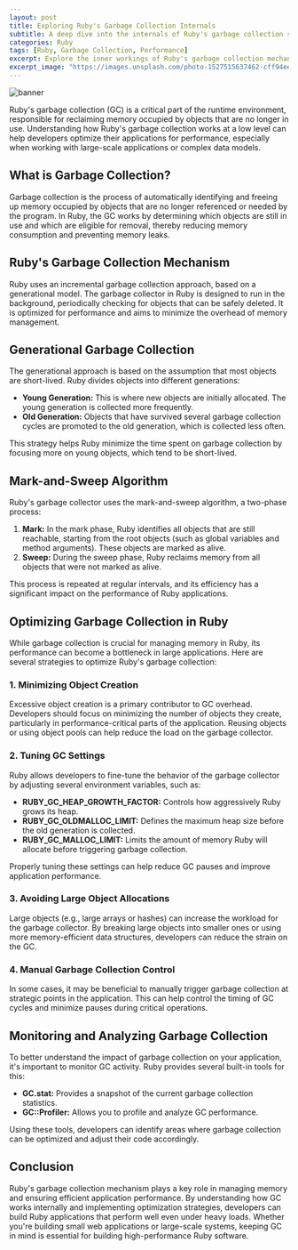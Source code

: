 ```yaml
---
layout: post
title: Exploring Ruby's Garbage Collection Internals
subtitle: A deep dive into the internals of Ruby's garbage collection system and how it impacts application performance
categories: Ruby
tags: [Ruby, Garbage Collection, Performance]
excerpt: Explore the inner workings of Ruby's garbage collection mechanism, its strategies, and how to optimize it for better performance.
excerpt_image: "https://images.unsplash.com/photo-1527515637462-cff94eecc1ac"
---
```

![banner](https://images.unsplash.com/photo-1527515637462-cff94eecc1ac)

Ruby's garbage collection (GC) is a critical part of the runtime environment, responsible for reclaiming memory occupied by objects that are no longer in use. Understanding how Ruby's garbage collection works at a low level can help developers optimize their applications for performance, especially when working with large-scale applications or complex data models.

## What is Garbage Collection?

Garbage collection is the process of automatically identifying and freeing up memory occupied by objects that are no longer referenced or needed by the program. In Ruby, the GC works by determining which objects are still in use and which are eligible for removal, thereby reducing memory consumption and preventing memory leaks.

## Ruby's Garbage Collection Mechanism

Ruby uses an incremental garbage collection approach, based on a generational model. The garbage collector in Ruby is designed to run in the background, periodically checking for objects that can be safely deleted. It is optimized for performance and aims to minimize the overhead of memory management.

## Generational Garbage Collection

The generational approach is based on the assumption that most objects are short-lived. Ruby divides objects into different generations:

- **Young Generation:** This is where new objects are initially allocated. The young generation is collected more frequently.
- **Old Generation:** Objects that have survived several garbage collection cycles are promoted to the old generation, which is collected less often.

This strategy helps Ruby minimize the time spent on garbage collection by focusing more on young objects, which tend to be short-lived.

## Mark-and-Sweep Algorithm

Ruby's garbage collector uses the mark-and-sweep algorithm, a two-phase process:

1. **Mark:** In the mark phase, Ruby identifies all objects that are still reachable, starting from the root objects (such as global variables and method arguments). These objects are marked as alive.
2. **Sweep:** During the sweep phase, Ruby reclaims memory from all objects that were not marked as alive.

This process is repeated at regular intervals, and its efficiency has a significant impact on the performance of Ruby applications.

## Optimizing Garbage Collection in Ruby

While garbage collection is crucial for managing memory in Ruby, its performance can become a bottleneck in large applications. Here are several strategies to optimize Ruby's garbage collection:

### 1. Minimizing Object Creation

Excessive object creation is a primary contributor to GC overhead. Developers should focus on minimizing the number of objects they create, particularly in performance-critical parts of the application. Reusing objects or using object pools can help reduce the load on the garbage collector.

### 2. Tuning GC Settings

Ruby allows developers to fine-tune the behavior of the garbage collector by adjusting several environment variables, such as:

- **RUBY_GC_HEAP_GROWTH_FACTOR:** Controls how aggressively Ruby grows its heap.
- **RUBY_GC_OLDMALLOC_LIMIT:** Defines the maximum heap size before the old generation is collected.
- **RUBY_GC_MALLOC_LIMIT:** Limits the amount of memory Ruby will allocate before triggering garbage collection.

Properly tuning these settings can help reduce GC pauses and improve application performance.

### 3. Avoiding Large Object Allocations

Large objects (e.g., large arrays or hashes) can increase the workload for the garbage collector. By breaking large objects into smaller ones or using more memory-efficient data structures, developers can reduce the strain on the GC.

### 4. Manual Garbage Collection Control

In some cases, it may be beneficial to manually trigger garbage collection at strategic points in the application. This can help control the timing of GC cycles and minimize pauses during critical operations.

## Monitoring and Analyzing Garbage Collection

To better understand the impact of garbage collection on your application, it's important to monitor GC activity. Ruby provides several built-in tools for this:

- **GC.stat:** Provides a snapshot of the current garbage collection statistics.
- **GC::Profiler:** Allows you to profile and analyze GC performance.

Using these tools, developers can identify areas where garbage collection can be optimized and adjust their code accordingly.

## Conclusion

Ruby's garbage collection mechanism plays a key role in managing memory and ensuring efficient application performance. By understanding how GC works internally and implementing optimization strategies, developers can build Ruby applications that perform well even under heavy loads. Whether you're building small web applications or large-scale systems, keeping GC in mind is essential for building high-performance Ruby software.
